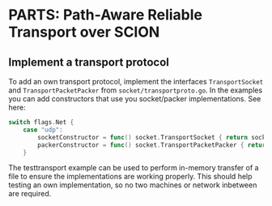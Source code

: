 # PARTS: Path-Aware Reliable Transport over SCION

## Implement a transport protocol
To add an own transport protocol, implement the interfaces `TransportSocket` and `TransportPacketPacker` from `socket/transportproto.go`.
In the examples you can add constructors that use you socket/packer implementations. See here:

```go
switch flags.Net {
	case "udp":
		socketConstructor = func() socket.TransportSocket { return socket.NewUDPTransportSocket() }
		packerConstructor = func() socket.TransportPacketPacker { return socket.NewUDPTransportPacketPacker() }
	}
```

The testtransport example can be used to perform in-memory transfer of a file to ensure
the implementations are working properly. This should help testing an own implementation,
so no two machines or network inbetween are required.

